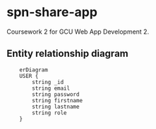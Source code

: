 # spn-share-app

Coursework 2 for GCU Web App Development 2.

## Entity relationship diagram

```mermaid
    erDiagram
    USER {
        string _id
        string email
        string password
        string firstname
        string lastname
        string role
    }
```
